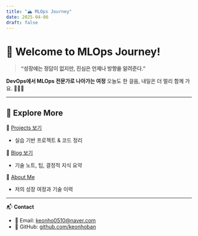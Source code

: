 ```yaml
---
title: "🏔️ MLOps Journey"
date: 2025-04-06
draft: false
---
```

# 👋 Welcome to MLOps Journey!

> **“성장에는 정답이 없지만, 진심은 언제나 방향을 알려준다.”**  

**DevOps에서 MLOps 전문가로 나아가는 여정**
오늘도 한 걸음, 내일은 더 멀리 함께 가요. 🏃‍♂️✨

---

## 🚀 Explore More

📂 [Projects 보기](/mlops-journey/projects)  
- 실습 기반 프로젝트 & 코드 정리

📝 [Blog 보기](/mlops-journey/posts)  
- 기술 노트, 팁, 결정적 지식 요약

🧗 [About Me](/mlops-journey/about) 
- 저의 성장 여정과 기술 이력

---
<!--
## 🔥 최근 업데이트 (Recent Posts)

- [최신 글 제목1](/blog/링크1)
- [최신 글 제목2](/blog/링크2)
- [최신 글 제목3](/blog/링크3)

[📚 모든 글 보기](/blog)

---
-->

📬 **Contact**
- 📧 Email: keonho0510@naver.com  
- 🐙 GitHub: [github.com/keonhoban](https://github.com/keonhoban)

